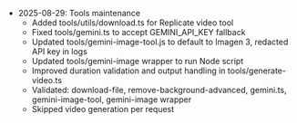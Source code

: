 - 2025-08-29: Tools maintenance
  - Added tools/utils/download.ts for Replicate video tool
  - Fixed tools/gemini.ts to accept GEMINI_API_KEY fallback
  - Updated tools/gemini-image-tool.js to default to Imagen 3, redacted API key in logs
  - Updated tools/gemini-image wrapper to run Node script
  - Improved duration validation and output handling in tools/generate-video.ts
  - Validated: download-file, remove-background-advanced, gemini.ts, gemini-image-tool, gemini-image wrapper
  - Skipped video generation per request
